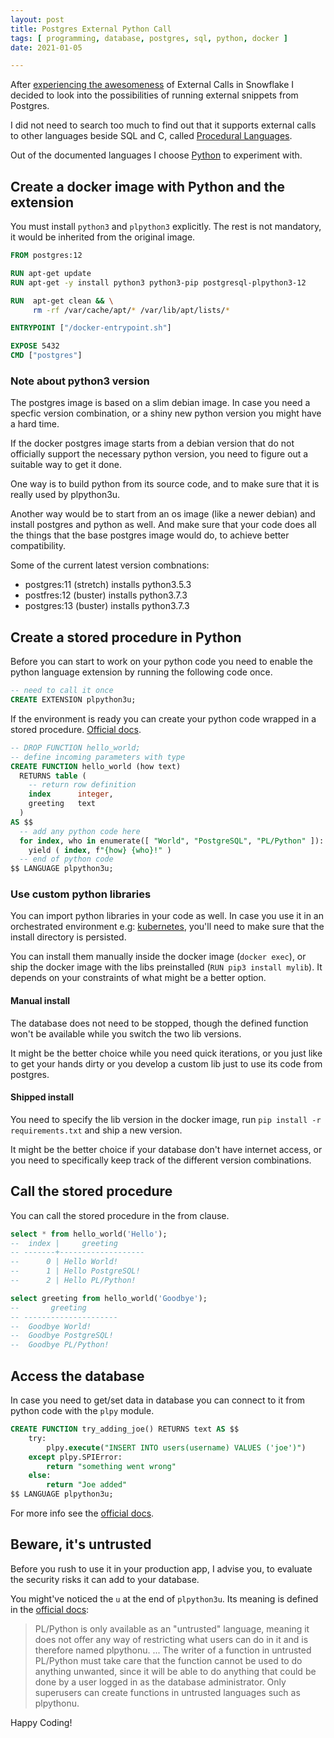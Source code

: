 ```yaml
---
layout: post
title: Postgres External Python Call
tags: [ programming, database, postgres, sql, python, docker ]
date: 2021-01-05

---
```


After [experiencing the awesomeness](/posts/2020/12/30/external-function-from-snowflake/)
of External Calls in Snowflake
I decided to look into the possibilities of running external snippets from Postgres.

I did not need to search too much to find out that it supports external calls to other languages
beside SQL and C, called [Procedural Languages](https://www.postgresql.org/docs/13/xplang.html).

Out of the documented languages I choose
[Python](https://www.postgresql.org/docs/13/plpython-python23.html) to experiment with.

## Create a docker image with Python and the extension

You must install `python3` and `plpython3` explicitly.
The rest is not mandatory, it would be inherited from the original image.

```dockerfile
FROM postgres:12

RUN apt-get update
RUN apt-get -y install python3 python3-pip postgresql-plpython3-12

RUN  apt-get clean && \
     rm -rf /var/cache/apt/* /var/lib/apt/lists/*

ENTRYPOINT ["/docker-entrypoint.sh"]

EXPOSE 5432
CMD ["postgres"]
```

### Note about python3 version

The postgres image is based on a slim debian image.
In case you need a specfic version combination,
or a shiny new python version you might have a hard time.

If the docker postgres image starts from a debian version that do not officially support
the necessary python version, you need to figure out a suitable way to get it done.

One way is to build python from its source code, and to make sure that it is really used by plpython3u.

Another way would be to start from an os image (like a newer debian) and install postgres and python as well.
And make sure that your code does all the things that the base postgres image would do, to achieve better compatibility.

Some of the current latest version combnations:

- postgres:11 (stretch) installs python3.5.3
- postfres:12 (buster) installs python3.7.3
- postgres:13 (buster) installs python3.7.3

## Create a stored procedure in Python

Before you can start to work on your python code you need to enable
the python language extension by running the following code once.

```sql
-- need to call it once
CREATE EXTENSION plpython3u;
```

If the environment is ready you can create your python code wrapped in a stored procedure.
[Official docs](https://www.postgresql.org/docs/13/plpython-funcs.html).

```sql
-- DROP FUNCTION hello_world;
-- define incoming parameters with type
CREATE FUNCTION hello_world (how text)
  RETURNS table (
    -- return row definition
    index      integer,
    greeting   text
  )
AS $$
  -- add any python code here
  for index, who in enumerate([ "World", "PostgreSQL", "PL/Python" ]):
    yield ( index, f"{how} {who}!" )
  -- end of python code
$$ LANGUAGE plpython3u;
```

### Use custom python libraries

You can import python libraries in your code as well.
In case you use it in an orchestrated environment e.g: [kubernetes](https://kubernetes.io/),
you'll need to make sure that the install directory is persisted.

You can install them manually inside the docker image (`docker exec`),
or ship the docker image with the libs preinstalled (`RUN pip3 install mylib`).
It depends on your constraints of what might be a better option.

#### Manual install

The database does not need to be stopped, though the defined function
won't be available while you switch the two lib versions.

It might be the better choice while you need quick iterations,
or you just like to get your hands dirty or you develop a custom lib just to use its code from postgres.

#### Shipped install

You need to specify the lib version in the docker image, run `pip install -r requirements.txt`
and ship a new version.

It might be the better choice if your database don't have internet access,
or you need to specifically keep track of the different version combinations.

## Call the stored procedure

You can call the stored procedure in the from clause.

```sql
select * from hello_world('Hello');
--  index |     greeting
-- -------+-------------------
--      0 | Hello World!
--      1 | Hello PostgreSQL!
--      2 | Hello PL/Python!

select greeting from hello_world('Goodbye');
--       greeting
-- ---------------------
--  Goodbye World!
--  Goodbye PostgreSQL!
--  Goodbye PL/Python!
```

## Access the database

In case you need to get/set data in database you can connect to it from python code with the `plpy` module.

```sql
CREATE FUNCTION try_adding_joe() RETURNS text AS $$
    try:
        plpy.execute("INSERT INTO users(username) VALUES ('joe')")
    except plpy.SPIError:
        return "something went wrong"
    else:
        return "Joe added"
$$ LANGUAGE plpython3u;
```

For more info see the [official docs](https://www.postgresql.org/docs/13/plpython-database.html).

## Beware, it's untrusted

Before you rush to use it in your production app, I advise you, to evaluate the security risks it can add to your database.

You might've noticed the `u` at the end of `plpython3u`. Its meaning is defined in the [official docs](https://www.postgresql.org/docs/12/plpython.html#docComments):

> PL/Python is only available as an "untrusted" language, meaning it does not offer any way of restricting what users can do in it and is therefore named plpythonu.
> ...
> The writer of a function in untrusted PL/Python must take care that the function cannot be used to do anything unwanted,
> since it will be able to do anything that could be done by a user logged in as the database administrator.
> Only superusers can create functions in untrusted languages such as plpythonu.

Happy Coding!
